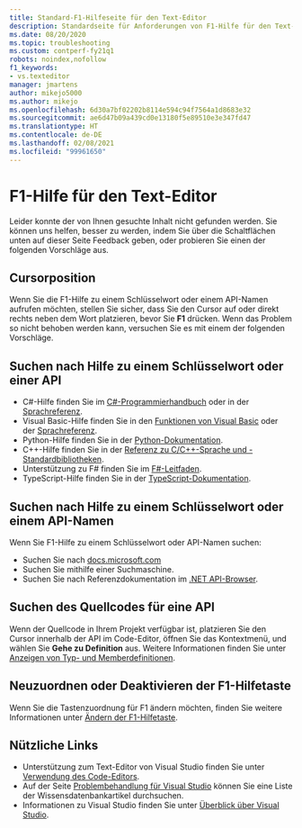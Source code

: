 ```yaml
---
title: Standard-F1-Hilfeseite für den Text-Editor
description: Standardseite für Anforderungen von F1-Hilfe für den Text-Editor von Visual Studio
ms.date: 08/20/2020
ms.topic: troubleshooting
ms.custom: contperf-fy21q1
robots: noindex,nofollow
f1_keywords:
- vs.texteditor
manager: jmartens
author: mikejo5000
ms.author: mikejo
ms.openlocfilehash: 6d30a7bf02202b8114e594c94f7564a1d8683e32
ms.sourcegitcommit: ae6d47b09a439cd0e13180f5e89510e3e347fd47
ms.translationtype: HT
ms.contentlocale: de-DE
ms.lasthandoff: 02/08/2021
ms.locfileid: "99961650"
---
```

# <a name="f1-help-for-the-text-editor"></a>F1-Hilfe für den Text-Editor

Leider konnte der von Ihnen gesuchte Inhalt nicht gefunden werden. Sie können uns helfen, besser zu werden, indem Sie über die Schaltflächen unten auf dieser Seite Feedback geben, oder probieren Sie einen der folgenden Vorschläge aus.

## <a name="cursor-position"></a>Cursorposition

Wenn Sie die F1-Hilfe zu einem Schlüsselwort oder einem API-Namen aufrufen möchten, stellen Sie sicher, dass Sie den Cursor auf oder direkt rechts neben dem Wort platzieren, bevor Sie **F1** drücken. Wenn das Problem so nicht behoben werden kann, versuchen Sie es mit einem der folgenden Vorschläge.

## <a name="find-help-on-a-keyword-or-api"></a>Suchen nach Hilfe zu einem Schlüsselwort oder einer API

- C#-Hilfe finden Sie im [C#-Programmierhandbuch](/dotnet/csharp/programming-guide/) oder in der [Sprachreferenz](/dotnet/csharp/language-reference/).
- Visual Basic-Hilfe finden Sie in den [Funktionen von Visual Basic](/dotnet/visual-basic/programming-guide/language-features/) oder der [Sprachreferenz](/dotnet/visual-basic/language-reference/).
- Python-Hilfe finden Sie in der [Python-Dokumentation](https://docs.python.org/).
- C++-Hilfe finden Sie in der [Referenz zu C/C++-Sprache und -Standardbibliotheken](/cpp/cpp/c-cpp-language-and-standard-libraries).
- Unterstützung zu F# finden Sie im [F#-Leitfaden](/dotnet/fsharp/).
- TypeScript-Hilfe finden Sie in der [TypeScript-Dokumentation](https://www.typescriptlang.org/docs).

## <a name="search-for-help-on-a-keyword-or-api-name"></a>Suchen nach Hilfe zu einem Schlüsselwort oder einem API-Namen

Wenn Sie F1-Hilfe zu einem Schlüsselwort oder API-Namen suchen:
- Suchen Sie nach [docs.microsoft.com](/)
- Suchen Sie mithilfe einer Suchmaschine.
- Suchen Sie nach Referenzdokumentation im [.NET API-Browser](/dotnet/api/).

## <a name="find-the-source-code-for-an-api"></a>Suchen des Quellcodes für eine API

Wenn der Quellcode in Ihrem Projekt verfügbar ist, platzieren Sie den Cursor innerhalb der API im Code-Editor, öffnen Sie das Kontextmenü, und wählen Sie **Gehe zu Definition** aus. Weitere Informationen finden Sie unter [Anzeigen von Typ- und Memberdefinitionen](../../ide/go-to-and-peek-definition.md).

## <a name="re-map-or-disable-the-f1-help-key"></a>Neuzuordnen oder Deaktivieren der F1-Hilfetaste

Wenn Sie die Tastenzuordnung für F1 ändern möchten, finden Sie weitere Informationen unter [Ändern der F1-Hilfetaste](../not-in-toc/change-f1-help-key.md).

## <a name="useful-links"></a>Nützliche Links

- Unterstützung zum Text-Editor von Visual Studio finden Sie unter [Verwendung des Code-Editors](../../ide/writing-code-in-the-code-and-text-editor.md).
- Auf der Seite [Problembehandlung für Visual Studio](/troubleshoot/visualstudio/welcome-visual-studio/) können Sie eine Liste der Wissensdatenbankartikel durchsuchen.
- Informationen zu Visual Studio finden Sie unter [Überblick über Visual Studio](../../get-started/visual-studio-ide.md).